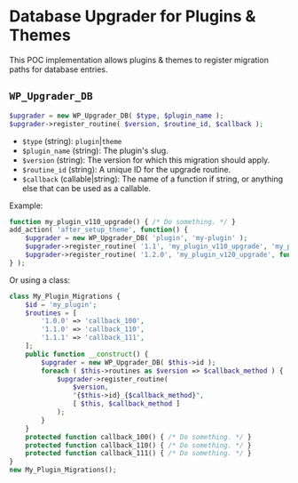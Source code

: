 # Database Upgrader for Plugins & Themes

This POC implementation allows plugins & themes to register migration paths for database entries.

## `WP_Upgrader_DB`

```php
$upgrader = new WP_Upgrader_DB( $type, $plugin_name );
$upgrader->register_routine( $version, $routine_id, $callback );
```

* `$type` (string): `plugin`|`theme`
* `$plugin_name` (string): The plugin's slug.
* `$version` (string): The version for which this migration should apply.
* `$routine_id` (string): A unique ID for the upgrade routine.
* `$callback` (callable|string): The name of a function if string, or anything else that can be used as a callable.

Example:
```php
function my_plugin_v110_upgrade() { /* Do something. */ }
add_action( 'after_setup_theme', function() {
	$upgrader = new WP_Upgrader_DB( 'plugin', 'my-plugin' );
	$upgrader->register_routine( '1.1', 'my_plugin_v110_upgrade', 'my_plugin_v110_upgrade' );
	$upgrader->register_routine( '1.2.0', 'my_plugin_v120_upgrade', function() { /* Do something. */ } );
} );
```
Or using a class:

```php
class My_Plugin_Migrations {
	$id = 'my_plugin';
	$routines = [
		'1.0.0' => 'callback_100',
		'1.1.0' => 'callback_110',
		'1.1.1' => 'callback_111',
	];
	public function __construct() {
		$upgrader = new WP_Upgrader_DB( $this->id );
		foreach ( $this->routines as $version => $callback_method ) {
			$upgrader->register_routine(
				$version,
				"{$this->id}_{$callback_method}",
				[ $this, $callback_method ]
			);
		}
	}
	protected function callback_100() { /* Do something. */ }
	protected function callback_110() { /* Do something. */ }
	protected function callback_111() { /* Do something. */ }
}
new My_Plugin_Migrations();
```

